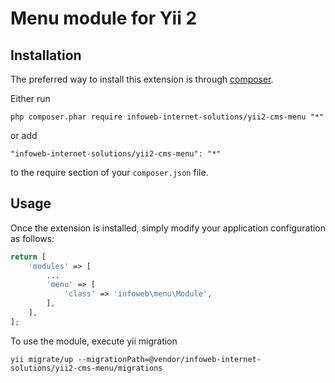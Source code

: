 Menu module for Yii 2
=====================

Installation
------------

The preferred way to install this extension is through [composer](http://getcomposer.org/download/).

Either run

```
php composer.phar require infoweb-internet-solutions/yii2-cms-menu "*"
```

or add

```
"infoweb-internet-solutions/yii2-cms-menu": "*"
```

to the require section of your `composer.json` file.


Usage
-----

Once the extension is installed, simply modify your application configuration as follows:

```php
return [
    'modules' => [
        ...
        'menu' => [
            'class' => 'infoweb\menu\Module',
        ],
    ],
];
```

To use the module, execute yii migration
```
yii migrate/up --migrationPath=@vendor/infoweb-internet-solutions/yii2-cms-menu/migrations
```